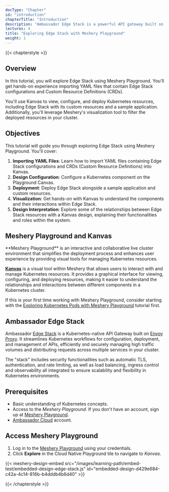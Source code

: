 ```yaml
---
docType: "Chapter"
id: "introduction"
chapterTitle: "Introduction"
description: "Ambassador Edge Stack is a powerful API gateway built on Envoy Proxy. It simplifies the configuration, deployment, and management of APIs in Kubernetes environments. With features like automatic TLS, authentication, rate limiting, load balancing, and observability, Ambassador Edge Stack ensures scalability and flexibility for high traffic volumes and distributed requests across multiple services in your cluster."
lectures: 4
title: "Exploring Edge Stack with Meshery Playground"
weight: 1
---
```


{{< chapterstyle >}}

<h2 class="chapter-sub-heading">Overview</h2>

In this tutorial, you will explore Edge Stack using Meshery Playground. You'll get hands-on experience importing YAML files that contain Edge Stack configurations and Custom Resource Definitions (CRDs).

You'll use Kanvas to view, configure, and deploy Kubernetes resources, including Edge Stack with its custom resources and a sample application. Additionally, you'll leverage Meshery's visualization tool to filter the deployed resources in your cluster.

<h2 class="chapter-sub-heading">Objectives</h2>

This tutorial will guide you through exploring Edge Stack using Meshery Playground. You'll cover:

1. **Importing YAML Files**: Learn how to import YAML files containing Edge Stack configurations and CRDs (Custom Resource Definitions) into Kanvas.
2. **Design Configuration**: Configure a Kubernetes component on the Playground Canvas.
3. **Deployment**: Deploy Edge Stack alongside a sample application and custom resources.
4. **Visualization**: Get hands-on with Kanvas to understand the components and their interactions within Edge Stack.
5. **Design Interpretation**: Explore some of the relationships between Edge Stack resources with a Kanvas design, explaining their functionalities and roles within the system.

<h2 class="chapter-sub-heading">Meshery Playground and Kanvas</h2>
**Meshery Playground** is an interactive and collaborative live cluster environment that simplifies
the deployment process and enhances user experience by providing visual tools for managing
Kubernetes resources.

[**Kanvas**](https://docs.layer5.io/kanvas/) is a visual tool within Meshery that allows users to interact with and manage Kubernetes resources. It provides a graphical interface for viewing, configuring, and deploying resources, making it easier to understand the relationships and interactions between different components in a Kubernetes cluster.

If this is your first time working with Meshery Playground, consider starting with the [Exploring Kubernetes Pods with Meshery Playground](https://docs.meshery.io/guides/tutorials/kubernetes-pods) tutorial first.

<h2 class="chapter-sub-heading">Ambassador Edge Stack</h2>

Ambassador [Edge Stack](https://www.getambassador.io/products/edge-stack/api-gateway) is a Kubernetes-native API Gateway built on [Envoy Proxy](https://www.envoyproxy.io/). It streamlines Kubernetes workflows for configuration, deployment, and management of APIs, efficiently snd securely managing high traffic volumes and distributing requests across multiple services in your cluster.

The "stack" includes security functionalities such as automatic TLS, authentication, and rate limiting, as well as load balancing, ingress control and observability all integrated to ensure scalability and flexibility in Kubernetes environments.

<h2 class="chapter-sub-heading">Prerequisites</h2>

- Basic understanding of Kubernetes concepts.
- Access to the _Meshery Playground_. If you don't have an account, sign up at [Meshery Playground](https://play.meshery.io/).
- [Ambassador Cloud](https://www.getambassador.io/solutions/ambassador-cloud) account.

<h2 class="chapter-sub-heading">Access Meshery Playground</h2>

1. Log in to the [Meshery Playground](https://cloud.layer5.io/) using your credentials.
2. Click **Explore** in the Cloud Native Playground tile to navigate to _Kanvas_.



{{< meshery-design-embed src="/images/learning-path/embed-test/embedded-design-edge-stack.js" id="embedded-design-d429e684-c42a-4c14-816b-b4dddb4b6d40" >}}



{{< /chapterstyle >}}
